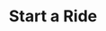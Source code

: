 ---
title: "Start a Ride"
image: /img/logo2.svg
type: startaride
description: Start a Park Ride in Your Area
blurb:
  heading: Start a Ride
  text:
    - Park Ride is a grass-roots movement. A Park Ride is built around someone who is a host and a guide, sometimes around a group of people who share the leadership. They make sure that someone is there to welcome new participants, and tends to the mood of the community. Park Ride is inclusive and diverse. People of all ages, abilities, and experience levels participate - and anyone can be a tribal leader.
---